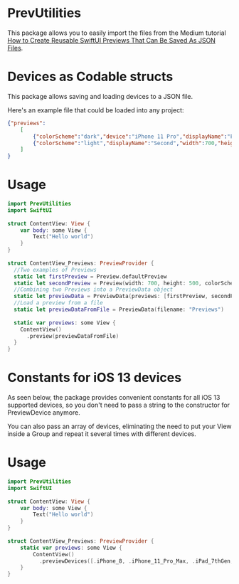 # PrevUtilities

This package allows you to easily import the files from the Medium tutorial [How to Create Reusable SwiftUI Previews That Can Be Saved As JSON Files](https://medium.com/better-programming/how-to-create-reusable-swiftui-previews-that-can-be-saved-as-json-files-2ca7b42c9ac6). 

# Devices as Codable structs 
This package allows saving and loading devices to a JSON file.

Here's an example file that could be loaded into any project:
```json
{"previews":
	[
		{"colorScheme":"dark","device":"iPhone 11 Pro","displayName":"First"},
		{"colorScheme":"light","displayName":"Second","width":700,"height":500}
	]
}
```
# Usage
```swift
import PrevUtilities
import SwiftUI
    
struct ContentView: View {
    var body: some View {
        Text("Hello world")
    }
}
    
struct ContentView_Previews: PreviewProvider {
  //Two examples of Previews
  static let firstPreview = Preview.defaultPreview
  static let secondPreview = Preview(width: 700, height: 500, colorScheme: .light, displayName: "Custom size")
  //Combining two Previews into a PreviewData object
  static let previewData = PreviewData(previews: [firstPreview, secondPreview])
  //Load a preview from a file
  static let previewDataFromFile = PreviewData(filename: "Previews")
  
  static var previews: some View {
    ContentView()
      .preview(previewDataFromFile)
  }
}
```


# Constants for iOS 13 devices
As seen below, the package provides convenient constants for all iOS 13 supported devices, so you don't need to pass a string to the constructor for PreviewDevice anymore.

You can also pass an array of devices, eliminating the need to put your View inside a Group and repeat it several times with different devices.
# Usage
```swift
import PrevUtilities
import SwiftUI
    
struct ContentView: View {
    var body: some View {
        Text("Hello world")
    }
}
    
struct ContentView_Previews: PreviewProvider {
    static var previews: some View {
        ContentView()
          .previewDevices([.iPhone_8, .iPhone_11_Pro_Max, .iPad_7thGen, .iPad_Pro_12Point9Inch])
    }
}
```
